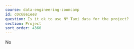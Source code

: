 ```yaml
---
course: data-engineering-zoomcamp
id: c0c68e1ee8
question: Is it ok to use NY_Taxi data for the project?
section: Project
sort_order: 4360
---
```


No

